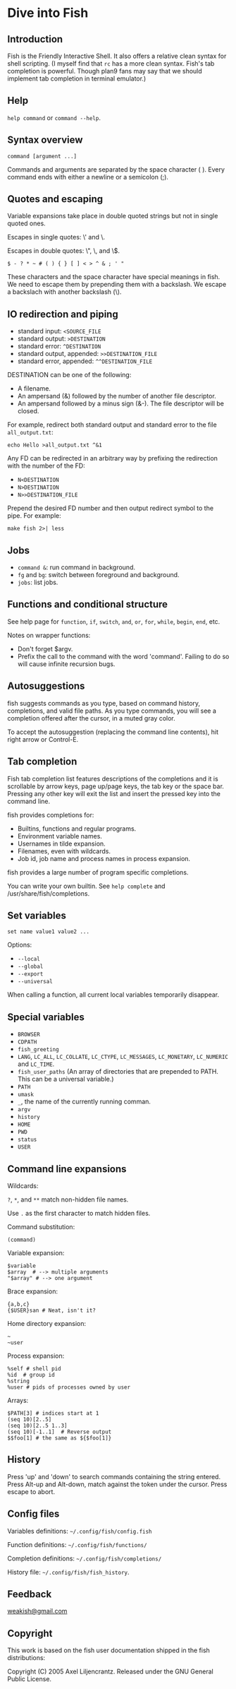 Dive into Fish
=================

Introduction
-----------------

Fish is the Friendly Interactive Shell.
It also offers a relative clean syntax for shell scripting.
(I myself find that `rc` has a more clean syntax.
Fish's tab completion is powerful.
Though plan9 fans may say that we should implement tab completion in 
terminal emulator.)

Help
------

`help command` or `command --help`.

Syntax overview
----------------

    command [argument ...]

Commands and arguments are separated by the space character ( ).
Every command ends with either a newline or a semicolon (;). 


Quotes and escaping
--------------------

Variable expansions take place in double quoted strings but
not in single quoted ones.

Escapes in single quotes: \\' and \\.

Escapes in double quotes: \\", \\\, and \\$.

    $ - ? * ~ # ( ) { } [ ] < > ^ & ; ' " 

These characters and the space character have special meanings in fish.
We need to escape them by prepending them with a backslash.
We escape a backslach with another backslash (\\).


IO redirection and piping
-------------------------------


- standard input: `<SOURCE_FILE`
- standard output: `>DESTINATION`
- standard error:  `^DESTINATION`
- standard output, appended:  `>>DESTINATION_FILE`
- standard error, appended:  `^^DESTINATION_FILE`

DESTINATION can be one of the following:

- A filename.
- An ampersand (&) followed by the number of another file descriptor.
- An ampersand followed by a minus sign (&-). The file descriptor
will be closed.

For example, redirect both standard output and standard error 
to the file `all_output.txt`:

    echo Hello >all_output.txt ^&1

Any FD can be redirected in an arbitrary way by prefixing the redirection with the number of the FD:

- `N<DESTINATION`
- `N>DESTINATION`
- `N>>DESTINATION_FILE`


Prepend the desired FD number and then output
redirect symbol to the pipe.  For example:

    make fish 2>| less


Jobs
--------------------

- `command &`: run command in background.
- `fg` and `bg`: switch between foreground and background.
- `jobs`: list jobs.


Functions and conditional structure
---------------------------------------

See help page for `function`, `if`, `switch`, `and`, `or`, `for`, `while`, `begin`, `end`, etc.

Notes on wrapper functions:

- Don't forget $argv.
- Prefix the call to the command with the word 'command'. Failing to do so will cause infinite recursion bugs.


Autosuggestions
------------------

fish suggests commands as you type, based on command history, completions, and valid file paths. As you type commands, you will see a completion offered after the cursor, in a muted gray color.

To accept the autosuggestion (replacing the command line contents), hit right arrow or Control-E.


Tab completion
----------------

Fish tab completion list features descriptions of the completions and
it is scrollable
by arrow keys, page up/page keys,
the tab key or the space bar.
Pressing any other key will exit the list and insert
the pressed key into the command line.

fish provides completions for:

- Builtins, functions and regular programs.
- Environment variable names.
- Usernames in tilde expansion.
- Filenames, even with wildcards.
- Job id, job name and process names in process expansion.

fish provides a large number of program specific completions.

You can write your own builtin.
See `help complete` and /usr/share/fish/completions.


Set variables
-------------

    set name value1 value2 ...

Options:

- `--local`
- `--global`
- `--export`
- `--universal`

When calling a function, all current local variables temporarily disappear. 


Special variables
-------------------

- `BROWSER`
- `CDPATH`
- `fish_greeting`
- `LANG`, `LC_ALL`, `LC_COLLATE`, `LC_CTYPE`, `LC_MESSAGES`, `LC_MONETARY`, `LC_NUMERIC` and `LC_TIME`.
- `fish_user_paths` (An array of directories that are prepended to PATH. This can be a universal variable.)
- `PATH`
- `umask`
- `_`, the name of the currently running comman.
- `argv`
- `history`
- `HOME`
- `PWD`
- `status`
- `USER`


Command line expansions
-------------------------

Wildcards:

`?`, `*`, and `**` match non-hidden file names.

Use `.` as the first character to match hidden files.


Command substitution: 

    (command)

Variable expansion:

    $variable
    $array  # --> multiple arguments
    "$array" # --> one argument

Brace expansion:

    {a,b,c}
    {$USER}san # Neat, isn't it?


Home directory expansion:

    ~
    ~user


Process expansion:

    %self # shell pid
    %id  # group id
    %string  
    %user # pids of processes owned by user

Arrays:

    $PATH[3] # indices start at 1
    (seq 10)[2..5]
    (seq 10)[2..5 1..3]
    (seq 10)[-1..1]  # Reverse output
    $$foo[1] # the same as ${$foo[1]}


History
------------

Press 'up' and 'down' to search commands containing the string entered.
Press Alt-up and Alt-down, match against the token under the cursor. 
Press escape to abort.


Config files
----------------

Variables definitions: `~/.config/fish/config.fish`

Function definitions: `~/.config/fish/functions/`

Completion definitions: `~/.config/fish/completions/`

History file: `~/.config/fish/fish_history`.


Feedback
----------

<weakish@gmail.com>


Copyright
----------

This work is based on the fish user documentation shipped in the fish distributions:

Copyright (C) 2005 Axel Liljencrantz.
Released under the GNU General Public License.
